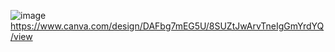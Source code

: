 ![image](https://user-images.githubusercontent.com/120262100/221966843-fb8a9955-6a87-4818-af2d-f1fb59c149f5.png)
https://www.canva.com/design/DAFbg7mEG5U/8SUZtJwArvTneIgGmYrdYQ/view
